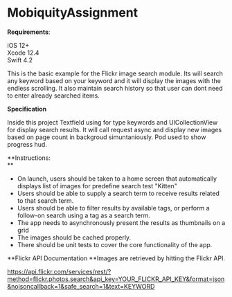 # MobiquityAssignment  

**Requirements**:  

iOS 12+  
Xcode 12.4  
Swift 4.2  

This is the basic example for the Flickr image search module. Its will search any keyword based on your keyword and it will display the images with the endless scrolling. It also maintain search history so that user can dont need to enter already searched items. 

**Specification**  

Inside this project Textfield using for type keywords and UICollectionView for display search results. It will call request async and display new images based on page count in backgroud simuntaniously. Pod used to show progress hud. 


**Instructions:  
**
- On launch, users should be taken to a home screen that automatically displays list of images for predefine search test "Kitten"
- Users should be able to supply a search term to receive results related to that search term.  
- Users should be able to filter results by available tags, or perform a follow-on search using a tag as a search term.  
- The app needs to asynchronously present the results as thumbnails on a grid  
- The images should be cached properly.  
- There should be unit tests to cover the core functionality of the app.  

**Flickr API Documentation
**Images are retrieved by hitting the Flickr API.

https://api.flickr.com/services/rest/?method=flickr.photos.search&api_key=YOUR_FLICKR_API_KEY&format=json&nojsoncallback=1&safe_search=1&text=KEYWORD
